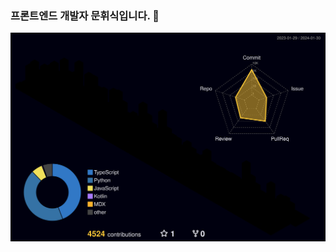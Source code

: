 ### 프론트엔드 개발자 문휘식입니다. 🫡
<!--
#### Language
html, css, js, ts
#### Framework
react, nextjs
#### library
tailwindcss
-->
![](./profile-3d-contrib/profile-night-rainbow.svg)
